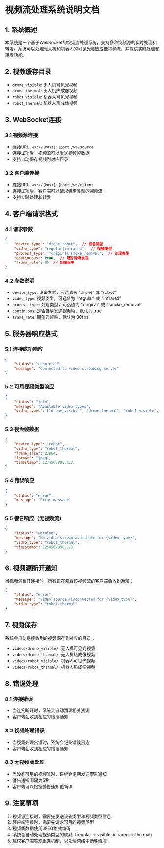 # 视频流处理系统说明文档

## 1. 系统概述

本系统是一个基于WebSocket的视频流处理系统，支持多种视频源的实时处理和转发。系统可以处理无人机和机器人的可见光和热成像视频流，并提供实时处理和转发功能。

## 2. 视频缓存目录

- `drone_visible`: 无人机可见光视频
- `drone_thermal`: 无人机热成像视频
- `robot_visible`: 机器人可见光视频
- `robot_thermal`: 机器人热成像视频

## 3. WebSocket连接

### 3.1 视频源连接
- 连接URL: `ws://{host}:{port}/ws/source`
- 连接成功后，视频源可以发送视频帧数据
- 支持自动保存视频到对应目录

### 3.2 客户端连接
- 连接URL: `ws://{host}:{port}/ws/client`
- 连接成功后，客户端可以请求特定类型的视频流
- 支持实时处理和转发

## 4. 客户端请求格式

### 4.1 请求参数
```json
{
    "device_type": "drone|robot",  // 设备类型
    "video_type": "regular|infrared",  // 视频类型
    "process_type": "original|smoke_removal",  // 处理类型
    "continuous": true,  // 是否持续发送
    "frame_rate": 30  // 期望帧率
}
```

### 4.2 参数说明
- `device_type`: 设备类型，可选值为 "drone" 或 "robot"
- `video_type`: 视频类型，可选值为 "regular" 或 "infrared"
- `process_type`: 处理类型，可选值为 "original" 或 "smoke_removal"
- `continuous`: 是否持续发送视频帧，默认为 true
- `frame_rate`: 期望的帧率，默认为 30fps

## 5. 服务器响应格式

### 5.1 连接成功响应
```json
{
    "status": "connected",
    "message": "Connected to video streaming server"
}
```

### 5.2 可用视频类型响应
```json
{
    "status": "info",
    "message": "Available video types",
    "video_types": ["drone_visible", "drone_thermal", "robot_visible", "robot_thermal"]
}
```

### 5.3 视频帧数据
```json
{
    "device_type": "robot",
    "video_type": "robot_thermal",
    "frame_size": 25964,
    "format": "jpeg",
    "timestamp": 1234567890.123
}
```

### 5.4 错误响应
```json
{
    "status": "error",
    "message": "Error message"
}
```

### 5.5 警告响应（无视频流）
```json
{
    "status": "warning",
    "message": "No video stream available for {video_type}",
    "video_type": "robot_thermal",
    "timestamp": 1234567890.123
}
```

## 6. 视频源断开通知

当视频源断开连接时，所有正在观看该视频流的客户端会收到通知：
```json
{
    "status": "error",
    "message": "Video source disconnected for {video_type}",
    "video_type": "robot_thermal"
}
```

## 7. 视频保存

系统会自动将接收到的视频保存到对应的目录：
- `videos/drone_visible/`: 无人机可见光视频
- `videos/drone_thermal/`: 无人机热成像视频
- `videos/robot_visible/`: 机器人可见光视频
- `videos/robot_thermal/`: 机器人热成像视频

## 8. 错误处理

### 8.1 连接错误
- 当连接断开时，系统会自动清理相关资源
- 客户端会收到相应的错误通知

### 8.2 视频处理错误
- 当视频处理出错时，系统会记录错误日志
- 客户端会收到相应的错误通知

### 8.3 无视频流处理
- 当没有可用的视频流时，系统会定期发送警告通知
- 警告通知间隔为5秒
- 客户端可以根据警告通知更新UI

## 9. 注意事项

1. 视频源连接时，需要先发送设备类型和视频类型信息
2. 客户端连接时，需要先请求可用的视频类型
3. 视频帧数据使用JPEG格式编码
4. 系统会自动处理视频类型的映射（regular -> visible, infrared -> thermal）
5. 建议客户端实现重连机制，以处理网络中断等情况
